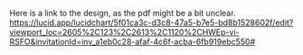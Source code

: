 Here is a link to the design, as the pdf might be a bit unclear.
https://lucid.app/lucidchart/5f01ca3c-d3c8-47a5-b7e5-bd8b1528602f/edit?viewport_loc=2605%2C123%2C2613%2C1120%2CHWEp-vi-RSFO&invitationId=inv_a1eb0c28-afaf-4c6f-acba-6fb919ebc550#